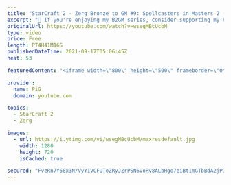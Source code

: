 ```yaml
---
title: "StarCraft 2 - Zerg Bronze to GM #9: Spellcasters in Masters 2 (B2GM)"
excerpt: "🐷 If you're enjoying my B2GM series, consider supporting my Patreon: https://www.patreon.com/PiGSC2 0:00 Subscribe to PiG Random for Terran B2GM: https://www.youtube.com/c/PiGRandom 0:36 Masters 2 Spellcasters intro 2:21 Game 1 vs Protoss 22:03 Game 2 vs Protoss (incl. Infestor demo) 35:40 Rapid-fire"
originalUrl: https://youtube.com/watch?v=wsegMBcUcbM
type: video
price: Free
length: PT4H41M16S
publishedDateTime: 2021-09-17T05:06:45Z
heat: 53

featuredContent: "<iframe width=\"800\" height=\"500\" frameborder=\"0\" src=\"https://www.youtube.com/embed/wsegMBcUcbM\" allow=\"accelerometer; autoplay; encrypted-media; gyroscope; picture-in-picture\" allowfullscreen></iframe>"

provider:
  name: PiG
  domain: youtube.com

topics:
  - StarCraft 2
  - Zerg

images:
  - url: https://i.ytimg.com/vi/wsegMBcUcbM/maxresdefault.jpg
    width: 1280
    height: 720
    isCached: true

secured: "FvzRn7Y68x3N/VyYIVCFUToZRyJZrPSN6voRv8ALbHgo7eiBtImGTbBdA2jPJPEPLWtk33OPDOFkk5Z14JZtaUdhfw6aXSSLFVxrKtNKUx0B1OsihR1bZ25+PmdeaSlkeSUjc8qcPe21inMDlqRhso8IR1JhdZPZlPRCNaxdDpmsvevHeI46GS7cDLCosruboJmKKj4UpL2P8tzkI4YNBQJUksREOw/iiMek38ZF/gooJM97vpjWb1E4b3pvx7Ayg3HT3cElafjnhKUwgq0V8LroXQT0+6LNwsI4CWVex7EctjpdLy/qqBQBo5g6rxca8cg+NqC7PkGSGt6yRETkyOl/fIWVfNVviWCfgFZmVgXppsetLSACHyZwsEAFO7rOtbcshGtE/c8aS6YKKUehK6+mdTkuSRQE3TlPPOdmavw=;l/5SVRur0TonxfkRpXCpTQ=="
---
```


